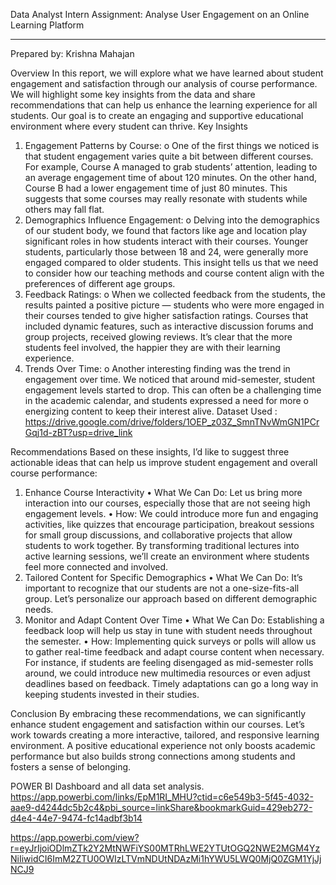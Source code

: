 Data Analyst Intern Assignment: Analyse User Engagement on an Online Learning Platform

________________________________________
Prepared by: Krishna Mahajan

Overview
In this report, we will explore what we have learned about student engagement and satisfaction through our analysis of course performance. We will highlight some key insights from the data and share recommendations that can help us enhance the learning experience for all students. Our goal is to create an engaging and supportive educational environment where every student can thrive.
Key Insights
1.	Engagement Patterns by Course:
o	One of the first things we noticed is that student engagement varies quite a bit between different courses. For example, Course A managed to grab students’ attention, leading to an average engagement time of about 120 minutes. On the other hand, Course B had a lower engagement time of just 80 minutes. This suggests that some courses may really resonate with students while others may fall flat.
2.	Demographics Influence Engagement:
o	Delving into the demographics of our student body, we found that factors like age and location play significant roles in how students interact with their courses. Younger students, particularly those between 18 and 24, were generally more engaged compared to older students. This insight tells us that we need to consider how our teaching methods and course content align with the preferences of different age groups.
3.	Feedback Ratings:
o	When we collected feedback from the students, the results painted a positive picture — students who were more engaged in their courses tended to give higher satisfaction ratings. Courses that included dynamic features, such as interactive discussion forums and group projects, received glowing reviews. It’s clear that the more students feel involved, the happier they are with their learning experience.
4.	Trends Over Time:
o	Another interesting finding was the trend in engagement over time. We noticed that around mid-semester, student engagement levels started to drop. This can often be a challenging time in the academic calendar, and students expressed a need for more 
o	energizing content to keep their interest alive.
 Dataset Used : https://drive.google.com/drive/folders/1OEP_z03Z_SmnTNvWmGN1PCrGqj1d-zBT?usp=drive_link


Recommendations
Based on these insights, I’d like to suggest three actionable ideas that can help us improve student engagement and overall course performance:
1. Enhance Course Interactivity
•	What We Can Do: Let us bring more interaction into our courses, especially those that are not seeing high engagement levels.
•	How: We could introduce more fun and engaging activities, like quizzes that encourage participation, breakout sessions for small group discussions, and collaborative projects that allow students to work together. By transforming traditional lectures into active learning sessions, we’ll create an environment where students feel more connected and involved.
2. Tailored Content for Specific Demographics
•	What We Can Do: It’s important to recognize that our students are not a one-size-fits-all group. Let’s personalize our approach based on different demographic needs.
3. Monitor and Adapt Content Over Time
•	What We Can Do: Establishing a feedback loop will help us stay in tune with student needs throughout the semester.
•	How: Implementing quick surveys or polls will allow us to gather real-time feedback and adapt course content when necessary. For instance, if students are feeling disengaged as mid-semester rolls around, we could introduce new multimedia resources or even adjust deadlines based on feedback. Timely adaptations can go a long way in keeping students invested in their studies.

Conclusion
By embracing these recommendations, we can significantly enhance student engagement and satisfaction within our courses. Let’s work towards creating a more interactive, tailored, and responsive learning environment. A positive educational experience not only boosts academic performance but also builds strong connections among students and fosters a sense of belonging.


POWER BI Dashboard and all data set analysis.
https://app.powerbi.com/links/EpM1RI_MHU?ctid=c6e549b3-5f45-4032-aae9-d4244dc5b2c4&pbi_source=linkShare&bookmarkGuid=429eb272-d4e4-44e7-9474-fc14adbf3b14

https://app.powerbi.com/view?r=eyJrIjoiODlmZTk2Y2MtNWFiYS00MTRhLWE2YTUtOGQ2NWE2MGM4YzNiIiwidCI6ImM2ZTU0OWIzLTVmNDUtNDAzMi1hYWU5LWQ0MjQ0ZGM1YjJjNCJ9



 
                                             
